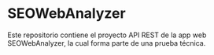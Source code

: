 # SEOWebAnalyzer
Este repositorio contiene el proyecto API REST de la app web SEOWebAnalyzer, la cual forma parte de una prueba técnica.
